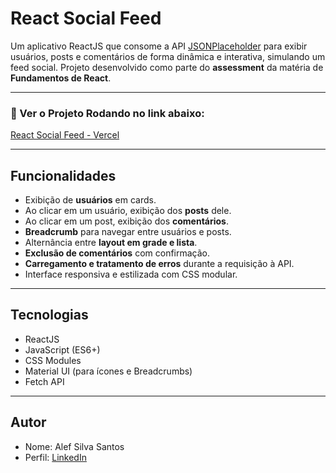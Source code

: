 # React Social Feed

Um aplicativo ReactJS que consome a API [JSONPlaceholder](https://jsonplaceholder.typicode.com/) para exibir usuários, posts e comentários de forma dinâmica e interativa, simulando um feed social. Projeto desenvolvido como parte do **assessment** da matéria de **Fundamentos de React**.

---

### 🔗 Ver o Projeto Rodando no link abaixo:
[React Social Feed - Vercel](https://react-social-feed-omega.vercel.app/)

---

## Funcionalidades

- Exibição de **usuários** em cards.
- Ao clicar em um usuário, exibição dos **posts** dele.
- Ao clicar em um post, exibição dos **comentários**.
- **Breadcrumb** para navegar entre usuários e posts.
- Alternância entre **layout em grade e lista**.
- **Exclusão de comentários** com confirmação.
- **Carregamento e tratamento de erros** durante a requisição à API.
- Interface responsiva e estilizada com CSS modular.

---

## Tecnologias

- ReactJS
- JavaScript (ES6+)
- CSS Modules
- Material UI (para ícones e Breadcrumbs)
- Fetch API

---

## Autor

- Nome: Alef Silva Santos
- Perfil: [LinkedIn](https://www.linkedin.com/in/alefsilvasantos15/)


